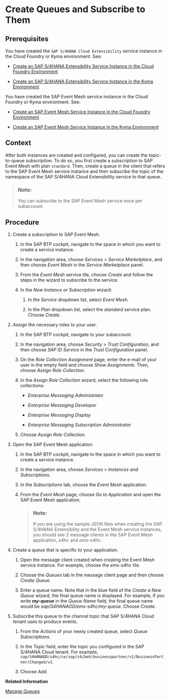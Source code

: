 <!-- loioe54e6094bb0c4c8d9aef58c54c842c98 -->

# Create Queues and Subscribe to Them



<a name="loioe54e6094bb0c4c8d9aef58c54c842c98__prereq_ewm_p25_b4b"/>

## Prerequisites

Уou have created the `SAP S/4HANA Cloud Extensibility` service instance in the Cloud Foundry or Kyma environment. See:

-   [Create an SAP S/4HANA Extensibility Service Instance in the Cloud Foundry Environment](Create_an_SAP_S4HANA_Extensibility_Service_Instance_in_the_Cloud_Foundry_Environment_531a909.md)

-   [Create an SAP S/4HANA Extensibility Service Instance in the Kyma Environment](Create_an_SAP_S4HANA_Extensibility_Service_Instance_in_the_Kyma_Environment_55d876e.md)


Уou have created the SAP Event Mesh service instance in the Cloud Foundry or Kyma environment. See:

-   [Create an SAP Event Mesh Service Instance in the Cloud Foundry Environment](Create_an_SAP_Event_Mesh_Service_Instance_in_the_Cloud_Foundry_Environment_c2d4d87.md)

-   [Create an SAP Event Mesh Service Instance in the Kyma Environment](Create_an_SAP_Event_Mesh_Service_Instance_in_the_Kyma_Environment_3de02d2.md)




## Context

After both instances are created and configured, you can create the topic-to-queue subscription. To do so, you first create a subscription to SAP Event Mesh with plan `standard`. Then, create a queue in the client that refers to the SAP Event Mesh service instance and then subscribe the topic of the namespace of the SAP S/4HANA Cloud Extensibility service to that queue.

> ### Note:  
> You can subscribe to the SAP Event Mesh service once per subaccount.



## Procedure

1.  Create a subscription to SAP Event Mesh.

    1.  In the SAP BTP cockpit, navigate to the space in which you want to create a service instance.

    2.  In the navigation area, choose *Services* \> *Service Marketplace*, and then choose *Event Mesh* in the *Service Marketplace* panel.

    3.  From the *Event Mesh* service tile, choose *Create* and follow the steps in the wizard to subscribe to the service.

    4.  In the *New Instance or Subscription* wizard:

        1.  In the *Service* dropdown list, select *Event Mesh*.

        2.  In the *Plan* dropdown list, select the *standard* service plan. Choose *Create*.

2.  Assign the necessary roles to your user.

    1.  In the SAP BTP cockpit, navigate to your subaccount.

    2.  In the navigation area, choose *Security* \> *Trust Configuration*, and then choose *SAP ID Service* in the *Trust Configuration* panel.

    3.  On the *Role Collection Assignment* page, enter the e-mail of your user in the empty field and choose *Show Assignments*. Then, choose *Assign Role Collection*.

    4.  In the *Assign Role Collection* wizard, select the following role collections:

        -   *Enterprise Messaging Administrator*

        -   *Enterprise Messaging Developer*

        -   *Enterprise Messaging Display*

        -   *Enterprise Messaging Subscription Administrator*

    5.  Choose *Assign Role Collection*.

3.  Open the SAP Event Mesh application.

    1.  In the SAP BTP cockpit, navigate to the space in which you want to create a service instance.

    2.  In the navigation area, choose *Services* \> *Instances and Subscriptions*.

    3.  In the *Subscriptions* tab, choose the *Event Mesh* application.

    4.  From the *Event Mesh* page, choose *Go to Application* and open the SAP Event Mesh application.

        > ### Note:  
        > If you are using the sample JSON files when creating the SAP S/4HANA Extensibility and the Event Mesh service instances, you should see 2 message clients in the SAP Event Mesh application, *s4hc* and *ems-s4hc*.

4.  Create a queue that is specific to your application.

    1.  Open the message client created when creating the Event Mesh service instance. For example, choose the *ems-s4hc* tile.

    2.  Choose the *Queues* tab in the message client page and then choose *Create Queue*.

    3.  Enter a queue name. Note that in the blue field of the *Create a New Queue* wizard, the final queue name is displayed. For example, if you write ***my-queue*** in the *Queue Name* field, the final queue name would be *sap/S4HANAOD/ems-s4hc/my-queue*. Choose *Create*.

5.  Subscribe this queue to the channel topic that SAP S/4HANA Cloud tenant uses to produce events.

    1.  From the *Actions* of your newly created queue, select *Queue Subscriptions*.

    2.  In the *Topic* field, enter the topic you configured in the SAP S/4HANA Cloud tenant. For example, `sap/S4HANAOD/s4hc/ce/sap/s4/beh/businesspartner/v1/BusinessPartner/Changed/v1`.

    3.  Choose *Add*.


**Related Information**  


[Manage Queues](https://help.sap.com/viewer/bf82e6b26456494cbdd197057c09979f/Cloud/en-US/57af1bd4e8f54b0a9b36414a5ec6b800.html)

